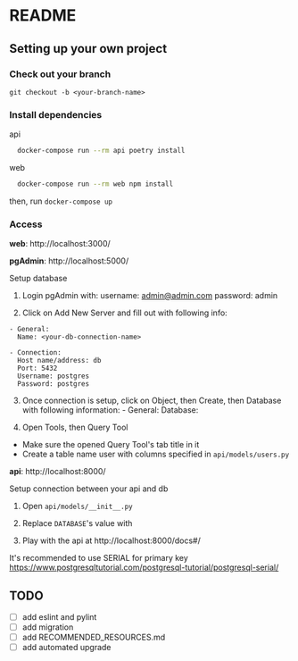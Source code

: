 # README

## Setting up your own project

### Check out your branch

`git checkout -b <your-branch-name>`

### Install dependencies

api
```bash
  docker-compose run --rm api poetry install
```

web
```bash
  docker-compose run --rm web npm install
```

then, run `docker-compose up`

### Access

**web**: http://localhost:3000/

**pgAdmin**: http://localhost:5000/

Setup database

  1. Login pgAdmin with:
    username: admin@admin.com
    password: admin

  2. Click on Add New Server and fill out with following info:

    - General:
      Name: <your-db-connection-name>

    - Connection:
      Host name/address: db
      Port: 5432
      Username: postgres
      Password: postgres

  3. Once connection is setup, click on Object, then Create, then Database with following information:
    - General:
      Database: <your-db-name>

  4. Open Tools, then Query Tool
  - Make sure the opened Query Tool's tab title <your-db-name> in it
  - Create a table name user with columns specified in `api/models/users.py`

**api**: http://localhost:8000/

Setup connection between your api and db

  1. Open `api/models/__init__.py`

  2. Replace `DATABASE`'s value with <your-db-name>

  3. Play with the api at http://localhost:8000/docs#/

It's recommended to use SERIAL for primary key
https://www.postgresqltutorial.com/postgresql-tutorial/postgresql-serial/

## TODO

- [ ] add eslint and pylint
- [ ] add migration
- [ ] add RECOMMENDED_RESOURCES.md
- [ ] add automated upgrade